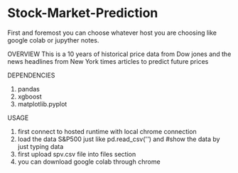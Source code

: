 # Stock-Market-Prediction
First and foremost you can choose whatever host you are choosing like google colab or jupyther notes.

OVERVIEW
This is a 10 years of historical price data from Dow jones and the news headlines from New York times articles to predict future prices

DEPENDENCIES
1) pandas
2) xgboost
3) matplotlib.pyplot

USAGE
1) first connect to hosted runtime with local chrome connection
2) load the data S&P500 just like pd.read_csv('') and #show the data by just typing data
3) first upload spv.csv file into files section
4) you can download google colab through chrome

   
